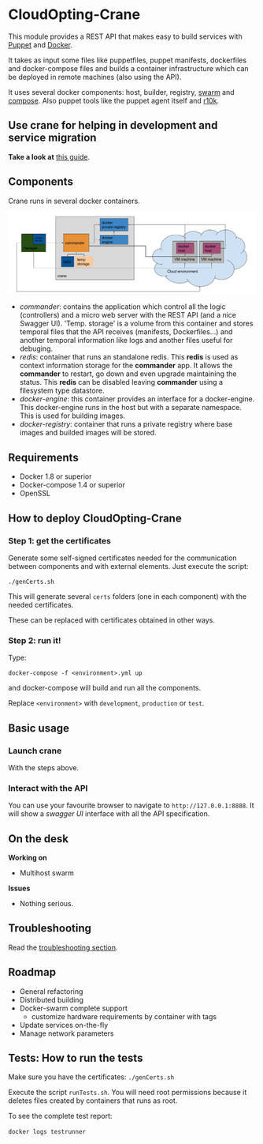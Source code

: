 # CloudOpting-Crane

This module provides a REST API that makes easy to build services with [Puppet](https://puppetlabs.com/) and [Docker](https://www.docker.com/).

It takes as input some files like puppetfiles, puppet manifests, dockerfiles and docker-compose files and builds a container infrastructure which can be deployed in remote machines (also using the API).

It uses several docker components: host, builder, registry, [swarm](https://github.com/docker/swarm) and [compose](https://github.com/docker/compose). Also puppet tools like the puppet agent itself and [r10k](https://github.com/puppetlabs/r10k).


## Use crane for helping in development and service migration

__Take a look at__ [this guide](docs/developwithcrane.md).


## Components

Crane runs in several docker containers.

![Module diagram](/docs/resources/diagram.png)

- _commander_: contains the application which control all the logic (controllers) and a micro web server with the REST API (and a nice Swagger UI). 'Temp. storage' is a volume from this container and stores temporal files that the API receives (manifests, Dockerfiles...) and another temporal information like logs and another files useful for debuging.
- _redis_: container that runs an standalone redis. This __redis__ is used as context information storage for the __commander__ app. It allows the __commander__ to restart, go down and even upgrade maintaining the status. This __redis__ can be disabled leaving __commander__ using a filesystem type datastore.
- _docker-engine_: this container provides an interface for a docker-engine. This docker-engine runs in the host but with a separate namespace. This is used for building images.
- _docker-registry_: container that runs a private registry where base images and builded images will be stored.

## Requirements

- Docker 1.8 or superior
- Docker-compose 1.4 or superior
- OpenSSL

## How to deploy CloudOpting-Crane

### Step 1: get the certificates

Generate some self-signed certificates needed for the communication between components and with external elements. Just execute the script:

```
./genCerts.sh
```

This will generate several `certs` folders (one in each component) with the needed certificates.

These can be replaced with certificates obtained in other ways.

### Step 2: run it!

Type:

```
docker-compose -f <environment>.yml up
```

and docker-compose will build and run all the components.

Replace `<environment>` with `development`, `production` or `test`.


## Basic usage

### Launch crane

With the steps above.

### Interact with the API

You can use your favourite browser to navigate to `http://127.0.0.1:8888`. It will show a _swagger UI_ interface with all the API specification.

## On the desk

__Working on__
- Multihost swarm

__Issues__
- Nothing serious.

## Troubleshooting

Read the [troubleshooting section](docs/troubleshooting.md).

## Roadmap

- General refactoring
- Distributed building
- Docker-swarm complete support
  - customize hardware requirements by container with tags
- Update services on-the-fly
- Manage network parameters

## Tests: How to run the tests

Make sure you have the certificates: `./genCerts.sh`

Execute the script `runTests.sh`. You will need root permissions because it deletes files created by containers that runs as root.

To see the complete test report:

`docker logs testrunner`
